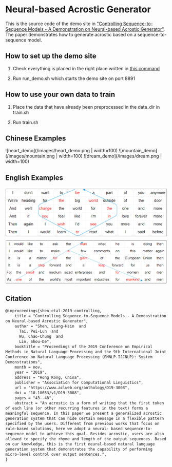 
Neural-based Acrostic Generator
===

This is the source code of the demo site in ["Controlling Sequence-to-Sequence Models - A Demonstration on Neural-based Acrostic Generator"](https://www.aclweb.org/anthology/D19-3008/). The paper demonstrates how to generate acrostic based on a sequence-to-sequence model.


## How to set up the demo site

1. Check everything is placed in the right place written in [this command](https://github.com/austinlaurice/Lyrics_demo/blob/7feb8549e79d84bb9b4bc7299deb511a0687ed71/demo_site/lyrics/views.py#L21)

2. Run run_demo.sh which starts the demo site on port 8891


## How to use your own data to train

1. Place the data that have already been preprocessed in the data_dir in train.sh

2. Run train.sh

## Chinese Examples
![heart_demo](/images/heart_demo.png | width=100)
![mountain_demo](/images/mountain.png | width=100)
![dream_demo](/images/dream.png | width=100)

## English Examples
![be_the_change_demo](/images/be_the_change.png)
![armstrong_demo](/images/armstrong.png)

## Citation
```
@inproceedings{shen-etal-2019-controlling,
    title = "Controlling Sequence-to-Sequence Models - A Demonstration on Neural-based Acrostic Generator",
    author = "Shen, Liang-Hsin  and
      Tai, Pei-Lun  and
      Wu, Chao-Chung  and
      Lin, Shou-De",
    booktitle = "Proceedings of the 2019 Conference on Empirical Methods in Natural Language Processing and the 9th International Joint Conference on Natural Language Processing (EMNLP-IJCNLP): System Demonstrations",
    month = nov,
    year = "2019",
    address = "Hong Kong, China",
    publisher = "Association for Computational Linguistics",
    url = "https://www.aclweb.org/anthology/D19-3008",
    doi = "10.18653/v1/D19-3008",
    pages = "43--48",
    abstract = "An acrostic is a form of writing that the first token of each line (or other recurring features in the text) forms a meaningful sequence. In this paper we present a generalized acrostic generation system that can hide certain message in a flexible pattern specified by the users. Different from previous works that focus on rule-based solutions, here we adopt a neural- based sequence-to-sequence model to achieve this goal. Besides acrostic, users are also allowed to specify the rhyme and length of the output sequences. Based on our knowledge, this is the first neural-based natural language generation system that demonstrates the capability of performing micro-level control over output sentences.",
}
```
